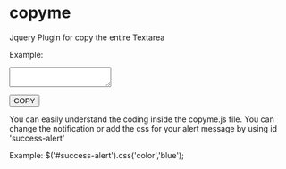 # copyme
Jquery Plugin for copy the entire Textarea

  
<script src="https://ajax.googleapis.com/ajax/libs/jquery/2.2.0/jquery.min.js"></script> 
<script src='/copyme.js'></script>
Example:

<form>
    <textarea id='text1' class="text2"></textarea>
</form>

<button id='mine'>COPY</button>


<script>
$('button').click(function(){
    $('#text1').copyme();
});
</script>

You can easily understand the coding inside the copyme.js file.
You can change the notification or add the css for your alert message by using id 'success-alert'

Example:
$('#success-alert').css('color','blue');
